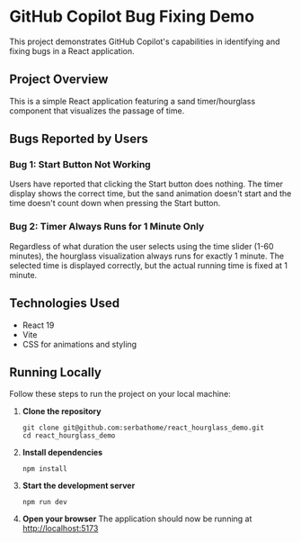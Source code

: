 # GitHub Copilot Bug Fixing Demo

This project demonstrates GitHub Copilot's capabilities in identifying and fixing bugs in a React application.

## Project Overview

This is a simple React application featuring a sand timer/hourglass component that visualizes the passage of time.

## Bugs Reported by Users

### Bug 1: Start Button Not Working
Users have reported that clicking the Start button does nothing. The timer display shows the correct time, but the sand animation doesn't start and the time doesn't count down when pressing the Start button.

### Bug 2: Timer Always Runs for 1 Minute Only
Regardless of what duration the user selects using the time slider (1-60 minutes), the hourglass visualization always runs for exactly 1 minute. The selected time is displayed correctly, but the actual running time is fixed at 1 minute.

## Technologies Used

- React 19
- Vite
- CSS for animations and styling

## Running Locally

Follow these steps to run the project on your local machine:

1. **Clone the repository**
   ```
   git clone git@github.com:serbathome/react_hourglass_demo.git
   cd react_hourglass_demo
   ```

2. **Install dependencies**
   ```
   npm install
   ```

3. **Start the development server**
   ```
   npm run dev
   ```

4. **Open your browser**
   The application should now be running at [http://localhost:5173](http://localhost:5173)
